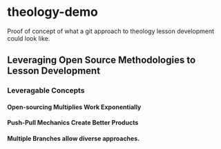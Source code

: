 # theology-demo
Proof of concept of what a git approach to theology lesson development could look like. 


## Leveraging Open Source Methodologies to Lesson Development

### Leveragable Concepts

#### Open-sourcing Multiplies Work Exponentially

#### Push-Pull Mechanics Create Better Products

#### Multiple Branches allow diverse approaches.
